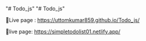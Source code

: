 "# Todo_js" 
"# Todo_js" 



🔴Live page : https://uttomkumar859.github.io/Todo_js/

🔴live page: https://simpletodolist01.netlify.app/
